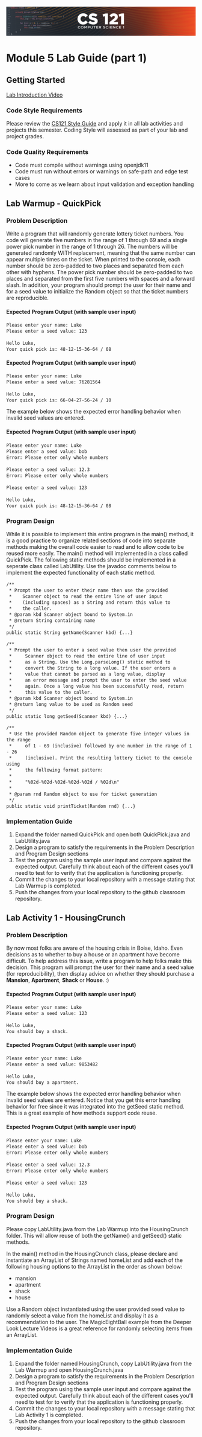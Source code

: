 ![CS121 Banner](images/CS121-BANNER.svg)
# Module 5 Lab Guide (part 1)
## Getting Started
[Lab Introduction Video](https://youtu.be/4m5AwuwMg6E)  

### Code Style Requirements
Please review the [CS121 Style Guide](https://docs.google.com/document/d/1LWbGQBKkApnNAzzgwOSvRM03DmhYWx5yEfecT2WXfjI/edit?usp=sharing) and apply it in all lab activities and projects this semester. Coding Style will assessed as part of your lab and project grades.

### Code Quality Requirements
- Code must compile without warnings using openjdk11
- Code must run without errors or warnings on safe-path and edge test cases
- More to come as we learn about input validation and exception handling

## Lab Warmup - QuickPick
### Problem Description

Write a program that will randomly generate lottery ticket numbers. You code will generate five numbers in the range of 1 through 69 and a single power pick number in the range of 1 through 26. The numbers will be generated randomly WITH replacement, meaning that the same number can appear multiple times on the ticket. When printed to the console, each number should be zero-padded to two places and separated from each other with hyphens. The power pick number should be zero-padded to two places and separated from the first five numbers with spaces and a forward slash. In addition, your program should prompt the user for their name and for a seed value to initialize the Random object so that the ticket numbers are reproducible.

#### Expected Program Output (with sample user input)
```
Please enter your name: Luke
Please enter a seed value: 123

Hello Luke,
Your quick pick is: 48-12-15-36-64 / 08
```

#### Expected Program Output (with sample user input)
```
Please enter your name: Luke
Please enter a seed value: 76281564

Hello Luke,
Your quick pick is: 66-04-27-56-24 / 10
```

The example below shows the expected error handling behavior when invalid seed values are entered.  
#### Expected Program Output (with sample user input)
```
Please enter your name: Luke
Please enter a seed value: bob
Error: Please enter only whole numbers

Please enter a seed value: 12.3
Error: Please enter only whole numbers

Please enter a seed value: 123

Hello Luke,
Your quick pick is: 48-12-15-36-64 / 08
```

### Program Design
While it is possible to implement this entire program in the main() method, it is a good practice to organize related sections of code into separate methods making the overall code easier to read and to allow code to be reused more easily. The main() method will implemented in a class called QuickPick. The following static methods should be implemented in a seperate class called LabUtility. Use the javadoc comments below to implement the expected functionality of each static method.

```
/**
 * Prompt the user to enter their name then use the provided 
 *    Scanner object to read the entire line of user input 
 *    (including spaces) as a String and return this value to
 *    the caller.
 * @param kbd Scanner object bound to System.in
 * @return String containing name
 */
public static String getName(Scanner kbd) {...}
```

```
/**
 * Prompt the user to enter a seed value then user the provided 
 *     Scanner object to read the entire line of user input 
 *     as a String. Use the Long.parseLong() static method to 
 *     convert the String to a long value. If the user enters a 
 *     value that cannot be parsed as a long value, display
 *     an error message and prompt the user to enter the seed value
 *     again. Once a long value has been successfully read, return 
 *     this value to the caller.
 * @param kbd Scanner object bound to System.in
 * @return long value to be used as Random seed
 */
public static long getSeed(Scanner kbd) {...}
```

```
/**
 * Use the provided Random object to generate five integer values in the range
 *     of 1 - 69 (inclusive) followed by one number in the range of 1 - 26 
 *     (inclusive). Print the resulting lottery ticket to the console using
 *     the following format pattern:
 * 
 *     "%02d-%02d-%02d-%02d-%02d / %02d\n"
 * 
 * @param rnd Random object to use for ticket generation
 */
public static void printTicket(Random rnd) {...}
```

### Implementation Guide
1. Expand the folder named QuickPick and open both QuickPick.java and LabUtility.java
2. Design a program to satisfy the requirements in the Problem Description and Program Design sections
3. Test the program using the sample user input and compare against the expected output. Carefully think about each of the different cases you'll need to test for to verify that the application is functioning properly.
4. Commit the changes to your local repository with a message stating that Lab Warmup is completed.
5. Push the changes from your local repository to the github classroom repository.

## Lab Activity 1 - HousingCrunch
### Problem Description

By now most folks are aware of the housing crisis in Boise, Idaho. Even decisions as to whether to buy a house or an apartment have become difficult. To help address this issue, write a program to help folks make this decision. This program will prompt the user for their name and a seed value (for reproducibility), then display advice on whether they should purchase a **Mansion**, **Apartment**, **Shack** or **House**.  :) 

#### Expected Program Output (with sample user input)
```
Please enter your name: Luke
Please enter a seed value: 123

Hello Luke,
You should buy a shack.
```

#### Expected Program Output (with sample user input)
```
Please enter your name: Luke   
Please enter a seed value: 9853482

Hello Luke,
You should buy a apartment.
```

The example below shows the expected error handling behavior when invalid seed values are entered. Notice that you get this error handling behavior for free since it was integrated into the getSeed static method. This is a great example of how methods support code reuse.  
#### Expected Program Output (with sample user input)
```
Please enter your name: Luke
Please enter a seed value: bob
Error: Please enter only whole numbers

Please enter a seed value: 12.3
Error: Please enter only whole numbers

Please enter a seed value: 123

Hello Luke,
You should buy a shack.
```


### Program Design
Please copy LabUtility.java from the Lab Warmup into the HousingCrunch folder.  This will allow reuse of both the getName() and getSeed() static methods.  

In the main() method in the HousingCrunch class, please declare and instantiate an ArrayList of Strings named homeList and add each of the following housing options to the ArrayList in the order as shown below:
- mansion
- apartment
- shack
- house

Use a Random object instantiated using the user provided seed value to randomly select a value from the homeList and display it as a recommendation to the user. The MagicEightBall example from the Deeper Look Lecture Videos is a great reference for randomly selecting items from an ArrayList.


### Implementation Guide
1. Expand the folder named HousingCrunch, copy LabUtility.java from the Lab Warmup and open HousingCrunch.java
2. Design a program to satisfy the requirements in the Problem Description and Program Design sections
3. Test the program using the sample user input and compare against the expected output. Carefully think about each of the different cases you'll need to test for to verify that the application is functioning properly.
4. Commit the changes to your local repository with a message stating that Lab Activity 1 is completed.
5. Push the changes from your local repository to the github classroom repository.
